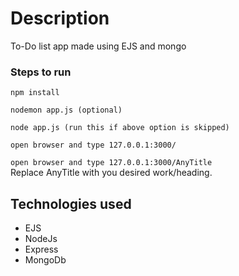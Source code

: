 # Description

To-Do list app made using EJS and mongo

### Steps to run

`npm install`

`nodemon app.js (optional)`

`node app.js (run this if above option is skipped)`

`open browser and type 127.0.0.1:3000/`

`open browser and type 127.0.0.1:3000/AnyTitle` <br/>
Replace AnyTitle with you desired work/heading.

## Technologies used

- EJS
- NodeJs
- Express
- MongoDb

